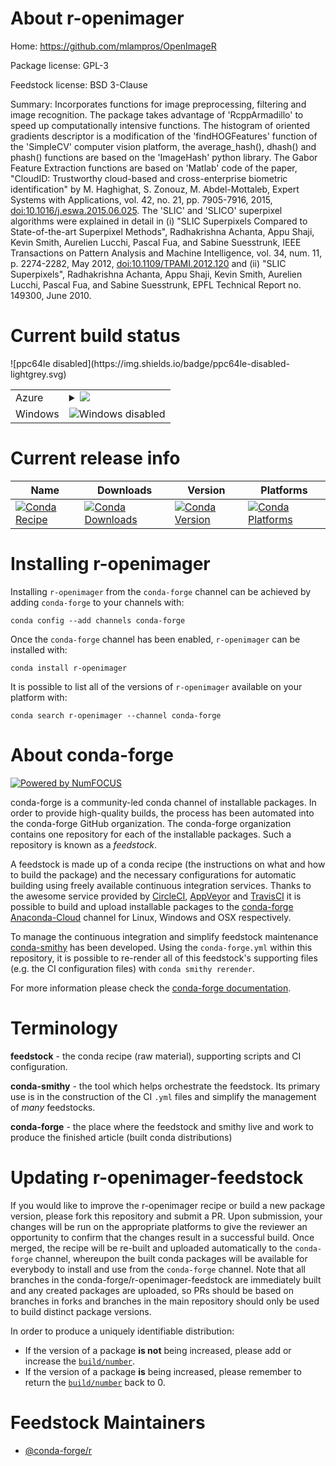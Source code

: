 About r-openimager
==================

Home: https://github.com/mlampros/OpenImageR

Package license: GPL-3

Feedstock license: BSD 3-Clause

Summary: Incorporates functions for image preprocessing, filtering and image recognition. The package takes advantage of 'RcppArmadillo' to speed up computationally intensive functions. The histogram of oriented gradients descriptor is a modification of the 'findHOGFeatures' function of the 'SimpleCV' computer vision platform, the average_hash(), dhash() and phash() functions are based on the 'ImageHash' python library. The Gabor Feature Extraction functions are based on 'Matlab' code of the paper, "CloudID: Trustworthy cloud-based and cross-enterprise biometric identification" by M. Haghighat, S. Zonouz, M. Abdel-Mottaleb, Expert Systems with Applications, vol. 42, no. 21, pp. 7905-7916, 2015, <doi:10.1016/j.eswa.2015.06.025>. The 'SLIC' and 'SLICO' superpixel algorithms were explained in detail in (i) "SLIC Superpixels Compared to State-of-the-art Superpixel Methods", Radhakrishna Achanta, Appu Shaji, Kevin Smith, Aurelien Lucchi, Pascal Fua, and Sabine Suesstrunk, IEEE Transactions on Pattern Analysis and Machine Intelligence, vol. 34, num. 11, p. 2274-2282, May 2012, <doi:10.1109/TPAMI.2012.120> and (ii) "SLIC Superpixels", Radhakrishna Achanta, Appu Shaji, Kevin Smith, Aurelien Lucchi, Pascal Fua, and Sabine Suesstrunk, EPFL Technical Report no. 149300, June 2010.



Current build status
====================


<table>
    
  <tr>
    <td>Azure</td>
    <td>
      <details>
        <summary>
          <a href="https://dev.azure.com/conda-forge/feedstock-builds/_build/latest?definitionId=2350&branchName=master">
            <img src="https://dev.azure.com/conda-forge/feedstock-builds/_apis/build/status/r-openimager-feedstock?branchName=master">
          </a>
        </summary>
        <table>
          <thead><tr><th>Variant</th><th>Status</th></tr></thead>
          <tbody><tr>
              <td>linux_r_base3.5.1target_platformlinux-64</td>
              <td>
                <a href="https://dev.azure.com/conda-forge/feedstock-builds/_build/latest?definitionId=2350&branchName=master">
                  <img src="https://dev.azure.com/conda-forge/feedstock-builds/_apis/build/status/r-openimager-feedstock?branchName=master&jobName=linux&configuration=linux_r_base3.5.1target_platformlinux-64" alt="variant">
                </a>
              </td>
            </tr><tr>
              <td>linux_r_base3.6target_platformlinux-64</td>
              <td>
                <a href="https://dev.azure.com/conda-forge/feedstock-builds/_build/latest?definitionId=2350&branchName=master">
                  <img src="https://dev.azure.com/conda-forge/feedstock-builds/_apis/build/status/r-openimager-feedstock?branchName=master&jobName=linux&configuration=linux_r_base3.6target_platformlinux-64" alt="variant">
                </a>
              </td>
            </tr><tr>
              <td>osx_r_base3.5.1target_platformosx-64</td>
              <td>
                <a href="https://dev.azure.com/conda-forge/feedstock-builds/_build/latest?definitionId=2350&branchName=master">
                  <img src="https://dev.azure.com/conda-forge/feedstock-builds/_apis/build/status/r-openimager-feedstock?branchName=master&jobName=osx&configuration=osx_r_base3.5.1target_platformosx-64" alt="variant">
                </a>
              </td>
            </tr><tr>
              <td>osx_r_base3.6target_platformosx-64</td>
              <td>
                <a href="https://dev.azure.com/conda-forge/feedstock-builds/_build/latest?definitionId=2350&branchName=master">
                  <img src="https://dev.azure.com/conda-forge/feedstock-builds/_apis/build/status/r-openimager-feedstock?branchName=master&jobName=osx&configuration=osx_r_base3.6target_platformosx-64" alt="variant">
                </a>
              </td>
            </tr>
          </tbody>
        </table>
      </details>
    </td>
  </tr>
  <tr>
    <td>Windows</td>
    <td>
      <img src="https://img.shields.io/badge/Windows-disabled-lightgrey.svg" alt="Windows disabled">
    </td>
  </tr>
![ppc64le disabled](https://img.shields.io/badge/ppc64le-disabled-lightgrey.svg)
</table>

Current release info
====================

| Name | Downloads | Version | Platforms |
| --- | --- | --- | --- |
| [![Conda Recipe](https://img.shields.io/badge/recipe-r--openimager-green.svg)](https://anaconda.org/conda-forge/r-openimager) | [![Conda Downloads](https://img.shields.io/conda/dn/conda-forge/r-openimager.svg)](https://anaconda.org/conda-forge/r-openimager) | [![Conda Version](https://img.shields.io/conda/vn/conda-forge/r-openimager.svg)](https://anaconda.org/conda-forge/r-openimager) | [![Conda Platforms](https://img.shields.io/conda/pn/conda-forge/r-openimager.svg)](https://anaconda.org/conda-forge/r-openimager) |

Installing r-openimager
=======================

Installing `r-openimager` from the `conda-forge` channel can be achieved by adding `conda-forge` to your channels with:

```
conda config --add channels conda-forge
```

Once the `conda-forge` channel has been enabled, `r-openimager` can be installed with:

```
conda install r-openimager
```

It is possible to list all of the versions of `r-openimager` available on your platform with:

```
conda search r-openimager --channel conda-forge
```


About conda-forge
=================

[![Powered by NumFOCUS](https://img.shields.io/badge/powered%20by-NumFOCUS-orange.svg?style=flat&colorA=E1523D&colorB=007D8A)](http://numfocus.org)

conda-forge is a community-led conda channel of installable packages.
In order to provide high-quality builds, the process has been automated into the
conda-forge GitHub organization. The conda-forge organization contains one repository
for each of the installable packages. Such a repository is known as a *feedstock*.

A feedstock is made up of a conda recipe (the instructions on what and how to build
the package) and the necessary configurations for automatic building using freely
available continuous integration services. Thanks to the awesome service provided by
[CircleCI](https://circleci.com/), [AppVeyor](https://www.appveyor.com/)
and [TravisCI](https://travis-ci.org/) it is possible to build and upload installable
packages to the [conda-forge](https://anaconda.org/conda-forge)
[Anaconda-Cloud](https://anaconda.org/) channel for Linux, Windows and OSX respectively.

To manage the continuous integration and simplify feedstock maintenance
[conda-smithy](https://github.com/conda-forge/conda-smithy) has been developed.
Using the ``conda-forge.yml`` within this repository, it is possible to re-render all of
this feedstock's supporting files (e.g. the CI configuration files) with ``conda smithy rerender``.

For more information please check the [conda-forge documentation](https://conda-forge.org/docs/).

Terminology
===========

**feedstock** - the conda recipe (raw material), supporting scripts and CI configuration.

**conda-smithy** - the tool which helps orchestrate the feedstock.
                   Its primary use is in the construction of the CI ``.yml`` files
                   and simplify the management of *many* feedstocks.

**conda-forge** - the place where the feedstock and smithy live and work to
                  produce the finished article (built conda distributions)


Updating r-openimager-feedstock
===============================

If you would like to improve the r-openimager recipe or build a new
package version, please fork this repository and submit a PR. Upon submission,
your changes will be run on the appropriate platforms to give the reviewer an
opportunity to confirm that the changes result in a successful build. Once
merged, the recipe will be re-built and uploaded automatically to the
`conda-forge` channel, whereupon the built conda packages will be available for
everybody to install and use from the `conda-forge` channel.
Note that all branches in the conda-forge/r-openimager-feedstock are
immediately built and any created packages are uploaded, so PRs should be based
on branches in forks and branches in the main repository should only be used to
build distinct package versions.

In order to produce a uniquely identifiable distribution:
 * If the version of a package **is not** being increased, please add or increase
   the [``build/number``](https://conda.io/docs/user-guide/tasks/build-packages/define-metadata.html#build-number-and-string).
 * If the version of a package **is** being increased, please remember to return
   the [``build/number``](https://conda.io/docs/user-guide/tasks/build-packages/define-metadata.html#build-number-and-string)
   back to 0.

Feedstock Maintainers
=====================

* [@conda-forge/r](https://github.com/conda-forge/r/)

